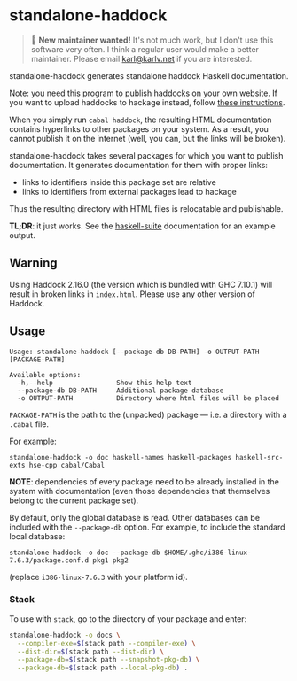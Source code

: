 standalone-haddock
==================

> :rocket: **New maintainer wanted!** It's not much work, but I don't use this software very
> often. I think a regular user would make a better maintainer. Please email karl@karlv.net
> if you are interested.

standalone-haddock generates standalone haddock Haskell documentation.

Note: you need this program to publish haddocks on your own website. If you want
to upload haddocks to hackage instead, follow [these instructions][for-hackage].

[for-hackage]: http://fuuzetsu.co.uk/blog/posts/2014-01-06-Hackage-documentation-v2.html

When you simply run `cabal haddock`, the resulting HTML documentation contains
hyperlinks to other packages on your system. As a result, you cannot publish it
on the internet (well, you can, but the links will be broken).

standalone-haddock takes several packages for which you want to publish
documentation. It generates documentation for them with proper links:

* links to identifiers inside this package set are relative
* links to identifiers from external packages lead to hackage

Thus the resulting directory with HTML files is relocatable and publishable.

**TL;DR**: it just works. See the [haskell-suite][] documentation for an example
output.

[haskell-suite]: http://haskell-suite.github.io/docs

Warning
-------

Using Haddock 2.16.0 (the version which is bundled with GHC 7.10.1) will result
in broken links in `index.html`. Please use any other version of Haddock.

Usage
-----

    Usage: standalone-haddock [--package-db DB-PATH] -o OUTPUT-PATH [PACKAGE-PATH]

    Available options:
      -h,--help                Show this help text
      --package-db DB-PATH     Additional package database
      -o OUTPUT-PATH           Directory where html files will be placed

`PACKAGE-PATH` is the path to the (unpacked) package — i.e. a directory with a
`.cabal` file.

For example:

    standalone-haddock -o doc haskell-names haskell-packages haskell-src-exts hse-cpp cabal/Cabal

**NOTE**: dependencies of every package need to be already installed in the
system with documentation (even those dependencies that themselves belong to the
current package set).

By default, only the global database is read. Other databases can be included
with the `--package-db` option. For example, to include the standard local
database:

    standalone-haddock -o doc --package-db $HOME/.ghc/i386-linux-7.6.3/package.conf.d pkg1 pkg2

(replace `i386-linux-7.6.3` with your platform id).

### Stack

To use with `stack`, go to the directory of your package and enter:

```sh
standalone-haddock -o docs \
  --compiler-exe=$(stack path --compiler-exe) \
  --dist-dir=$(stack path --dist-dir) \
  --package-db=$(stack path --snapshot-pkg-db) \
  --package-db=$(stack path --local-pkg-db) .
```
